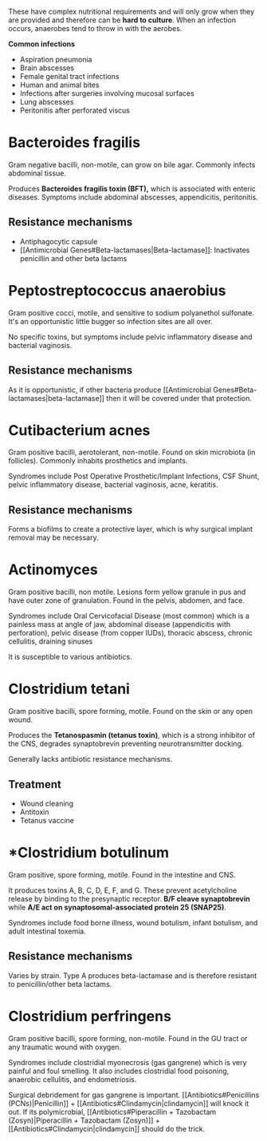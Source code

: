 These have complex nutritional requirements and will only grow when they are provided and therefore can be **hard to culture**. When an infection occurs, anaerobes tend to throw in with the aerobes.

**Common infections**
- Aspiration pneumonia 
- Brain abscesses 
- Female genital tract infections 
- Human and animal bites 
- Infections after surgeries involving mucosal surfaces 
- Lung abscesses 
- Peritonitis after perforated viscus
# Bacteroides fragilis
Gram negative bacilli, non-motile, can grow on bile agar. Commonly infects abdominal tissue.

Produces **Bacteroides fragilis toxin (BFT),** which is associated with enteric diseases. Symptoms include abdominal abscesses, appendicitis, peritonitis.
## Resistance mechanisms
- Antiphagocytic capsule
- [[Antimicrobial Genes#Beta-lactamases|Beta-lactamase]]: Inactivates penicillin and other beta lactams
# Peptostreptococcus anaerobius
Gram positive cocci, motile, and sensitive to sodium polyanethol sulfonate. It's an opportunistic little bugger so infection sites are all over.

No specific toxins, but symptoms include pelvic inflammatory disease and bacterial vaginosis.
## Resistance mechanisms
As it is opportunistic, if other bacteria produce [[Antimicrobial Genes#Beta-lactamases|beta-lactamase]] then it will be covered under that protection.
# Cutibacterium acnes
Gram positive bacilli, aerotolerant, non-motile. Found on skin microbiota (in follicles). Commonly inhabits prosthetics and implants.

Syndromes include Post Operative Prosthetic/Implant Infections, CSF Shunt, pelvic inflammatory disease, bacterial vaginosis, acne, keratitis.
## Resistance mechanisms
Forms a biofilms to create a protective layer, which is why surgical implant removal may be necessary.
# Actinomyces
Gram positive bacilli, non motile. Lesions form yellow granule in pus and have outer zone of granulation. Found in the pelvis, abdomen, and face.

Syndromes include Oral Cervicofacial Disease (most common) which is a painless mass at angle of jaw, abdominal disease (appendicitis with perforation), pelvic disease (from copper IUDs), thoracic abscess, chronic cellulitis, draining sinuses

It is susceptible to various antibiotics.
# Clostridium tetani
Gram positive bacilli, spore forming, motile. Found on the skin or any open wound.

Produces the **Tetanospasmin (tetanus toxin)**, which is a strong inhibitor of the CNS, degrades synaptobrevin preventing neurotransmitter docking.

Generally lacks antibiotic resistance mechanisms.
## Treatment
- Wound cleaning
- Antitoxin
- Tetanus vaccine
# *Clostridium botulinum
Gram positive, spore forming, motile. Found in the intestine and CNS.

It produces toxins A, B, C, D, E, F, and G. These prevent acetylcholine release by binding to the presynaptic receptor. **B/F cleave synaptobrevin** while **A/E act on synaptosomal-associated protein 25 (SNAP25)**.

Syndromes include food borne illness, wound botulism, infant botulism, and adult intestinal toxemia.
## Resistance mechanisms
Varies by strain. Type A produces beta-lactamase and is therefore resistant to penicillin/other beta lactams.
# Clostridium perfringens
Gram positive bacilli, spore forming, non-motile. Found in the GU tract or any traumatic wound with oxygen.

Syndromes include clostridial myonecrosis (gas gangrene) which is very painful and foul smelling. It also includes clostridial food poisoning, anaerobic cellulitis, and endometriosis.

Surgical debridement for gas gangrene is important. [[Antibiotics#Penicillins (PCNs)|Penicillin]] + [[Antibiotics#Clindamycin|clindamycin]] will knock it out. If its polymicrobial, [[Antibiotics#Piperacillin + Tazobactam (Zosyn)|Piperacillin + Tazobactam (Zosyn)]] + [[Antibiotics#Clindamycin|clindamycin]] should do the trick.